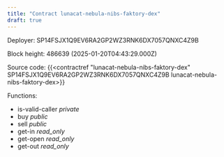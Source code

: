```yaml
---
title: "Contract lunacat-nebula-nibs-faktory-dex"
draft: true
---
```

Deployer: SP14FSJX1Q9EV6RA2GP2WZ3RNK6DX7057QNXC4Z9B


 



Block height: 486639 (2025-01-20T04:43:29.000Z)

Source code: {{<contractref "lunacat-nebula-nibs-faktory-dex" SP14FSJX1Q9EV6RA2GP2WZ3RNK6DX7057QNXC4Z9B lunacat-nebula-nibs-faktory-dex>}}

Functions:

* is-valid-caller _private_
* buy _public_
* sell _public_
* get-in _read_only_
* get-open _read_only_
* get-out _read_only_

